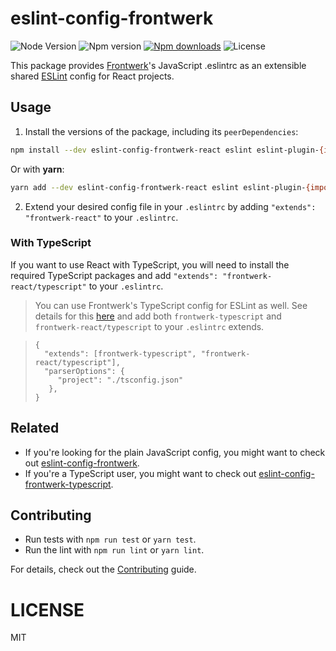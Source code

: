 # eslint-config-frontwerk

![Node Version][node-version-badge] ![Npm version][npm-version-badge]
[![Npm downloads][npm-downloads-badge]][npm-downloads-badge] ![License][license-badge]

This package provides [Frontwerk][frontwerkorg]'s JavaScript .eslintrc as an extensible shared [ESLint][eslint] config for React projects.

## Usage

1. Install the versions of the package, including its `peerDependencies`:

```sh
npm install --dev eslint-config-frontwerk-react eslint eslint-plugin-{import,jsx-a11y,react,react-hooks}
```

Or with **yarn**:

```sh
yarn add --dev eslint-config-frontwerk-react eslint eslint-plugin-{import,jsx-a11y,react,react-hooks}
```

2. Extend your desired config file in your `.eslintrc` by adding `"extends": "frontwerk-react"` to your `.eslintrc`.

### With TypeScript

If you want to use React with TypeScript, you will need to install the required TypeScript packages and add `"extends": "frontwerk-react/typescript"` to your `.eslintrc`.

> You can use Frontwerk's TypeScript config for ESLint as well. See details for this [here][eslint-config-frontwerk-typescript] and add both `frontwerk-typescript` and `frontwerk-react/typescript` to your `.eslintrc` extends.

> ```
> {
>   "extends": [frontwerk-typescript", "frontwerk-react/typescript"],
>   "parserOptions": {
>      "project": "./tsconfig.json"
>    },
> }
> ```

## Related

- If you're looking for the plain JavaScript config, you might want to check out [eslint-config-frontwerk][eslint-config-frontwerk].
- If you're a TypeScript user, you might want to check out [eslint-config-frontwerk-typescript][eslint-config-frontwerk-typescript].

## Contributing

- Run tests with `npm run test` or `yarn test`.
- Run the lint with `npm run lint` or `yarn lint`.

For details, check out the [Contributing][contributing] guide.

# LICENSE

MIT

[eslint]: https://eslint.org/
[frontwerkorg]: https://frontwerk.org
[license]: https://github.com/tricinel/eslint-config-frontwerk-react/blob/master/LICENSE
[node-version-badge]: https://img.shields.io/node/v/eslint-config-frontwerk-react.svg?style=flat-square
[license-badge]: https://img.shields.io/npm/l/eslint-config-frontwerk-react.svg?style=flat-square
[npm-version-badge]: https://img.shields.io/npm/v/eslint-config-frontwerk-react.svg?style=flat-square
[npm-downloads-badge]: https://img.shields.io/npm/dt/eslint-config-frontwerk-react.svg?style=flat-square
[contributing]: ./Contributing.md
[eslint-config-frontwerk]: https://github.com/tricinel/eslint-config-frontwerk
[eslint-config-frontwerk-typescript]: https://github.com/tricinel/eslint-config-frontwerk-typescript
